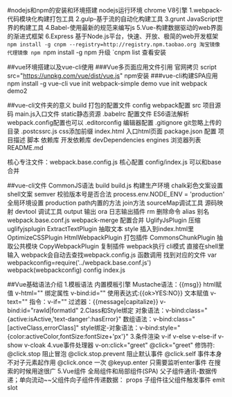 #nodejs和npm的安装和环境搭建
	nodejs运行环境 chrome V8引擎
1.webpack-代码模块化构建打包工具
2.gulp-基于流的自动化构建工具
3.grunt JavaScript世界的构建工具
4.Babel-使用最新的规范来编写js
5.Vue-构建数据驱动的web界面的渐进式框架
6.Express 基于Node.js平台，快速、开放、极简的web开发框架
`npm install -g cnpm --registry=http://registry.npm.taobao.org
淘宝镜像 代理镜像 npm
`npm install -g npm 升级
`cnpm list 查看安装

##vue环境搭建以及vue-cli使用
###Vue多页面应用文件引用
	官网拷贝 script src="https://unpkg.com/vue/dist/vue.js"
	npm安装
###vue-cli构建SPA应用
	npm install -g vue-cli
	vue init webpack-simple demo
	vue init webpack demo2

##vue-cli文件夹的意义
build 打包的配置文件
config webpack配置
src 项目源码
main.js入口文件
static静态资源
.babelrc 配置文件 ES6语法解析 webpack.config配置也可以
.editorconfig 编辑器配置
.gitignore git忽略上传的目录
.postcssrc.js css添加前缀
index.html 入口html页面
package.json 配置 项目描述 脚本 依赖库 开发依赖库 devDependencies  engines 浏览器列表
README.md

核心专注文件：webpack.base.config.js 核心配置
config/index.js 可以和base合并

##vue-cli文件 
CommonJS语法
build
	build.js 构建生产环境
		chalk彩色文案设置 shell文案
		semver 校验版本号是否合法
		process.env.NODE_ENV = 'production' 全局环境设置 production
		path内置的方法 join方法
		sourceMap调试工具 源码映射
		devtool 调试工具
		output 输出
		ora 日志输出插件
		rm 删除命令
		alias 别名
	webpack.base.conf.js
		webpack-merge 配置合并
		UglifyJsPlugin 压缩 uglifyjsplugin
		ExtractTextPlugin 抽取文本 style 插入到index.html里
		OptimizeCSSPlugin
		HtmlWebpackPlugin 打包插件
		CommonsChunkPlugin 抽取公共模块
		CopyWebpackPlugin 复制插件
	webpack执行
		cli模式 直接在shell里输入 webpack会自动去查找webpack.config.js
		函数调用 找到对应的文件 var webpackconfig=require('../webpack.base.conf.js') webpack(webpackconfig)
config
	index.js

##Vue基础语法介绍
1.模板语法 内置模板引擎
	Mustache语法：{{msg}}
	html赋值 v-html=""
	绑定属性 v-bind:id=""
	使用表达式:{{ok>YES:NO}}
	文本赋值 v-text=""
	指令：v-if=""
	过滤器：{{message|capitalize}} v-bind:id="rawId|formatId"
2.Class和Style绑定
	对象语法：v-bind:class="{active:isActive,'text-danger':hasError}"
	数组语法：v-bind:class="[activeClass,errorClass]"
	style绑定-对象语法：v-bind:style="{color:activeColor,fontSize:fontSize+'px'}"
3.条件渲染
	v-if v-else v-else-if v-show v-cloak
4.vue事件处理器
	v-on:click="greet" @click="greet"
	修饰符: @click.stop 阻止冒泡 @click.stop.prevent 阻止默认事件  @click.self 事件本身 不对子元素起作用 @click.once 一次
	@keyup.enter 只需要监听enter事件 在搜索的时候用途很广
5.Vue组件
	全局组件和局部组件(SPA)
	父子组件通讯-数据传递；单向流动~~父组件向子组件传递数据： props 子组件往父组件触发事件 emit
	slot
